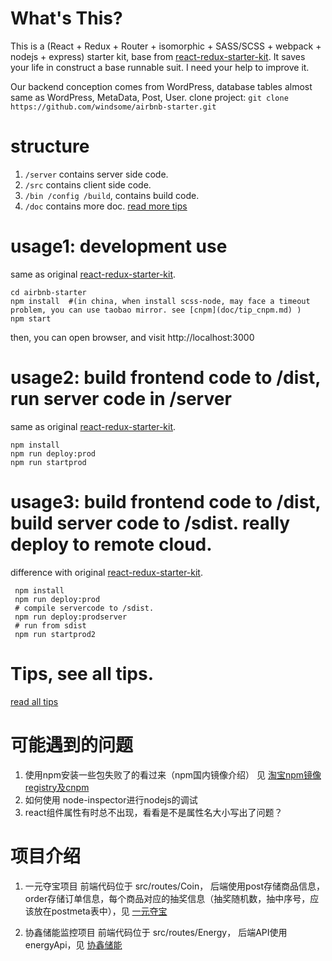 # What's This?
This is a (React + Redux + Router + isomorphic + SASS/SCSS + webpack + nodejs + express) starter kit, base from [react-redux-starter-kit](https://github.com/davezuko/react-redux-starter-kit). It saves your life in construct a base runnable suit. I need your help to improve it.

Our backend conception comes from WordPress, database tables almost same as WordPress, MetaData, Post, User.
clone project: `git clone https://github.com/windsome/airbnb-starter.git`

# structure
1. `/server` contains server side code.
2. `/src` contains client side code.
3. `/bin /config /build`, contains build code.
4. `/doc` contains more doc. [read more tips](doc/tips.md)


# usage1: development use
same as original [react-redux-starter-kit](https://github.com/davezuko/react-redux-starter-kit).
```
cd airbnb-starter
npm install  #(in china, when install scss-node, may face a timeout problem, you can use taobao mirror. see [cnpm](doc/tip_cnpm.md) )
npm start
```
then, you can open browser, and visit http://localhost:3000

# usage2: build frontend code to /dist, run server code in /server
same as original [react-redux-starter-kit](https://github.com/davezuko/react-redux-starter-kit).
```
npm install
npm run deploy:prod
npm run startprod
```

# usage3: build frontend code to /dist, build server code to /sdist. really deploy to remote cloud.
difference with original [react-redux-starter-kit](https://github.com/davezuko/react-redux-starter-kit).
```
 npm install
 npm run deploy:prod
 # compile servercode to /sdist.
 npm run deploy:prodserver
 # run from sdist
 npm run startprod2
```

# Tips, see all tips.
[read all tips](doc/tips.md)

# 可能遇到的问题
1. 使用npm安装一些包失败了的看过来（npm国内镜像介绍）
    见 [淘宝npm镜像registry及cnpm](doc/tip_cnpm.md)
2. 如何使用 node-inspector进行nodejs的调试
3. react组件属性有时总不出现，看看是不是属性名大小写出了问题？

# 项目介绍
1. 一元夺宝项目
前端代码位于 src/routes/Coin， 后端使用post存储商品信息，order存储订单信息，每个商品对应的抽奖信息（抽奖随机数，抽中序号，应该放在postmeta表中），见 [一元夺宝](doc/api_coin.md)

2. 协鑫储能监控项目
前端代码位于 src/routes/Energy， 后端API使用energyApi，见 [协鑫储能](doc/api_xiexin.md)




